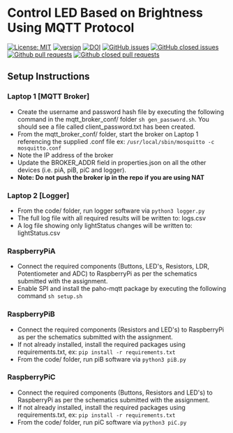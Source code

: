 # Control LED Based on Brightness Using MQTT Protocol

[![License: MIT](https://img.shields.io/badge/License-MIT-yellow.svg)](https://opensource.org/licenses/MIT)
[![version](https://img.shields.io/badge/version-3.0-blue)](https://github.com/sak007/Control-LED-Based-On-Brightness-MQTT/releases/tag/v3.0)
[![DOI](https://zenodo.org/badge/455744276.svg)](https://zenodo.org/badge/latestdoi/455744276)
[![GitHub issues](https://img.shields.io/github/issues/sak007/Control-LED-Based-On-Brightness-MQTT)](https://github.com/sak007/Control-LED-Based-On-Brightness-MQTT/issues?q=is%3Aopen+is%3Aissue)
[![GitHub closed issues](https://img.shields.io/github/issues-closed/sak007/Control-LED-Based-On-Brightness-MQTT)](https://github.com/sak007/Control-LED-Based-On-Brightness-MQTT/issues?q=is%3Aissue+is%3Aclosed)
[![Github pull requests](https://img.shields.io/github/issues-pr/sak007/Control-LED-Based-On-Brightness-MQTT)](https://github.com/sak007/Control-LED-Based-On-Brightness-MQTT/pulls)
[![Github closed pull requests](https://img.shields.io/github/issues-pr-closed/sak007/Control-LED-Based-On-Brightness-MQTT)](https://github.com/sak007/Control-LED-Based-On-Brightness-MQTT/pulls?q=is%3Apr+is%3Aclosed)

## Setup Instructions

### Laptop 1 [MQTT Broker]

 - Create the username and password hash file by executing the following command in the mqtt_broker_conf/ folder `sh gen_password.sh`. You should see a file called client_password.txt has been created.
 - From the mqtt_broker_conf/ folder, start the broker on Laptop 1 referencing the supplied .conf file ex: `/usr/local/sbin/mosquitto -c mosquitto.conf`
 - Note the IP address of the broker
 - Update the BROKER_ADDR field in properties.json on all the other devices (i.e. piA, piB, piC and logger).
 - **Note: Do not push the broker ip in the repo if you are using NAT**

### Laptop 2 [Logger]

 - From the code/ folder, run logger software via `python3 logger.py`
 - The full log file with all required results will be written to: logs.csv
 - A log file showing only lightStatus changes will be written to: lightStatus.csv

### RaspberryPiA

 - Connect the required components (Buttons, LED's, Resistors, LDR, Potentiometer and ADC) to RaspberryPi as per the schematics submitted with the assignment.
 - Enable SPI and install the paho-mqtt package by executing the following command `sh setup.sh`
 
### RaspberryPiB

 - Connect the required components (Resistors and  LED's) to RaspberryPi as per the schematics submitted with the assignment.
 - If not already installed, install the required packages using requirements.txt, ex: `pip install -r requirements.txt`
 - From the code/ folder, run piB software via `python3 piB.py`

### RaspberryPiC

 - Connect the required components (Buttons, Resistors and LED's) to RaspberryPi as per the schematics submitted with the assignment.
 - If not already installed, install the required packages using requirements.txt, ex: `pip install -r requirements.txt`
 - From the code/ folder, run piC software via `python3 piC.py`
